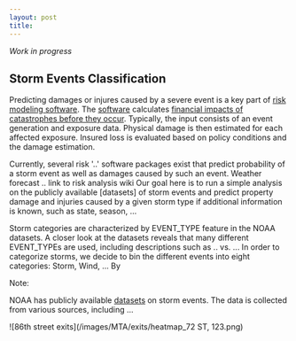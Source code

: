 ```yaml
---
layout: post
title: 
---
```


*Work in progress*

## Storm Events Classification

<!-- App simple predictor -->

Predicting damages or injures caused by a severe event is a key part of [risk modeling software](https://en.wikipedia.org/wiki/Catastrophe_modeling).
The [software](https://en.wikipedia.org/wiki/HAZUS) 
calculates [financial impacts of catastrophes before they occur](http://www.air-worldwide.com/Models/About-Catastrophe-Modeling/).
Typically, the input consists of an event generation and exposure data. 
Physical damage is then estimated for each affected exposure.
Insured loss is evaluated based on policy conditions and the damage estimation.



Currently, several risk '..' software packages exist that 
predict probability of a storm event as well as damages caused by such an event.
Weather forecast ..
link to risk analysis wiki
Our goal here is to run a simple analysis on the publicly available [datasets]
of storm events and predict property damage and injuries caused by a 
given storm type if additional information is known, such as state,
season, ...


Storm categories are characterized by EVENT_TYPE feature in the NOAA datasets. 
A closer look at the datasets reveals that many different EVENT_TYPEs are used, including descriptions such as .. vs. ...
In order to categorize storms, we decide to bin the different events into eight 
categories: Storm, Wind, ...
By 



Note:

NOAA has publicly available [datasets]()
on storm events.
The data is collected from various sources, including ...

![86th street exits](/images/MTA/exits/heatmap_72 ST, 123.png)
